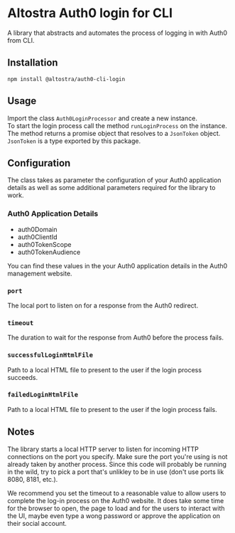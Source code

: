 # Altostra Auth0 login for CLI

A library that abstracts and automates the process of logging in with Auth0 from CLI.

## Installation
`npm install @altostra/auth0-cli-login`

## Usage
Import the class `Auth0LoginProcessor` and create a new instance.
<br>
To start the login process call the method `runLoginProcess` on the instance.
The method returns a promise object that resolves to a `JsonToken` object. `JsonToken` is a type exported by this package.

## Configuration
The class takes as parameter the configuration of your Auth0 application details as well as some additional parameters required for the library to work.

### Auth0 Application Details
- auth0Domain
- auth0ClientId
- auth0TokenScope
- auth0TokenAudience

You can find these values in the your Auth0 application details in the Auth0 management website.

### `port`
The local port to listen on for a response from the Auth0 redirect.

### `timeout`
The duration to wait for the response from Auth0 before the process fails.

### `successfulLoginHtmlFile`
Path to a local HTML file to present to the user if the login process succeeds.

### `failedLoginHtmlFile`
Path to a local HTML file to present to the user if the login process fails.

## Notes
The library starts a local HTTP server to listen for incoming HTTP connections on the port you specify. Make sure the port you're using is not already taken by another process. Since this code will probably be running in the wild, try to pick a port that's unlikley to be in use (don't use ports lik 8080, 8181, etc.).

We recommend you set the timeout to a reasonable value to allow users to complete the log-in process on the Auth0 website. It does take some time for the browser to open, the page to load and for the users to interact with the UI, maybe even type a wong password or approve the application on their social account.